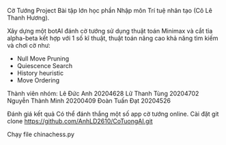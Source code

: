 Cờ Tướng Project
Bài tập lớn học phần Nhập môn Trí tuệ nhân tạo (Cô Lê Thanh Hương).

Xây dựng một botAI đánh cờ tướng sử dụng thuật toán Minimax và cắt tỉa alpha-beta kết hợp với 1 số kĩ thuật, thuật toán nâng cao khả năng tìm kiếm và chơi cờ như:
- Null Move Pruning
- Quiescence Search
- History heuristic
- Move Ordering 

Thành viên nhóm:
Lê Đức Anh 20204628 
Lữ Thanh Tùng 20204702
Nguyễn Thành Minh 20200409 
Đoàn Tuấn Đạt 20204526 

Đánh giá kết quả
Có thể đánh thắng một số app cờ tướng online.
Cài đặt
git clone https://github.com/AnhLD2610/CoTuongAI.git

Chạy file chinachess.py 
